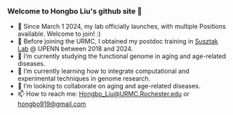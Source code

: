 ### Welcome to Hongbo Liu's github site 👋

- 🌱 Since March 1 2024, my lab officially launches, with multiple Positions available. Welcome to join! :)
- 🌱 Before joining the URMC, I obtained my postdoc training in [Susztak Lab](https://www.med.upenn.edu/susztaklab/) @ UPENN between 2018 and 2024.
- 🔭 I’m currently studying the functional genome in aging and age-related diseases.
- 🌱 I’m currently learning how to integrate computational and experimental techniques in genome research.
- 👯 I’m looking to collaborate on aging and age-related diseases.
- 📫 How to reach me: Hongbo_Liu@URMC.Rochester.edu or hongbo919@gmail.com

<!--
**hbliu/hbliu** is a ✨ _special_ ✨ repository because its `README.md` (this file) appears on your GitHub profile.
-->
